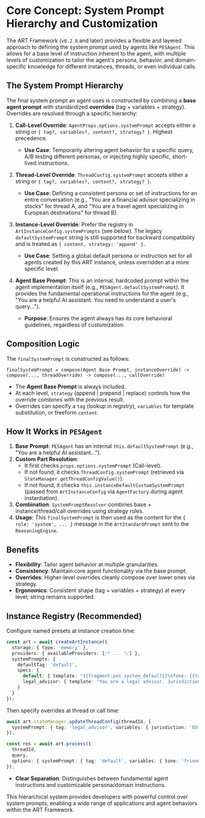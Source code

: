 # Core Concept: System Prompt Hierarchy and Customization

The ART Framework (`v0.2.8` and later) provides a flexible and layered approach to defining the system prompt used by agents like `PESAgent`. This allows for a base level of instruction inherent to the agent, with multiple levels of customization to tailor the agent's persona, behavior, and domain-specific knowledge for different instances, threads, or even individual calls.

## The System Prompt Hierarchy

The final system prompt an agent uses is constructed by combining a **base agent prompt** with standardized **overrides** (tag + variables + strategy). Overrides are resolved through a specific hierarchy:

1.  **Call-Level Override**: `AgentProps.options.systemPrompt` accepts either a string or `{ tag?, variables?, content?, strategy? }`. Highest precedence.
    *   **Use Case**: Temporarily altering agent behavior for a specific query, A/B testing different personas, or injecting highly specific, short-lived instructions.

2.  **Thread-Level Override**: `ThreadConfig.systemPrompt` accepts either a string or `{ tag?, variables?, content?, strategy? }`.
    *   **Use Case**: Defining a consistent persona or set of instructions for an entire conversation (e.g., "You are a financial advisor specializing in stocks" for thread A, and "You are a travel agent specializing in European destinations" for thread B).

3.  **Instance-Level Override**: Prefer the registry in `ArtInstanceConfig.systemPrompts` (see below). The legacy `defaultSystemPrompt` string is still supported for backward compatibility and is treated as `{ content, strategy: 'append' }`.
    *   **Use Case**: Setting a global default persona or instruction set for all agents created by this ART instance, unless overridden at a more specific level.

4.  **Agent Base Prompt**: This is an internal, hardcoded prompt within the agent implementation itself (e.g., `PESAgent.defaultSystemPrompt`). It provides the fundamental operational instructions for the agent (e.g., "You are a helpful AI assistant. You need to understand a user's query...").
    *   **Purpose**: Ensures the agent always has its core behavioral guidelines, regardless of customization.

## Composition Logic

The `finalSystemPrompt` is constructed as follows:

```
finalSystemPrompt = compose(Agent Base Prompt, instanceOverride) -> compose(..., threadOverride) -> compose(..., callOverride)
```

*   The **Agent Base Prompt** is always included.
*   At each level, `strategy` (append | prepend | replace) controls how the override combines with the previous result.
*   Overrides can specify a `tag` (lookup in registry), `variables` for template substitution, or freeform `content`.

## How It Works in `PESAgent`

1.  **Base Prompt**: `PESAgent` has an internal `this.defaultSystemPrompt` (e.g., "You are a helpful AI assistant...").
2.  **Custom Part Resolution**:
    *   It first checks `props.options.systemPrompt` (Call-level).
    *   If not found, it checks `ThreadConfig.systemPrompt` (retrieved via `StateManager.getThreadConfigValue()`).
    *   If not found, it checks `this.instanceDefaultCustomSystemPrompt` (passed from `ArtInstanceConfig` via `AgentFactory` during agent instantiation).
3.  **Combination**: `SystemPromptResolver` combines base + instance/thread/call overrides using strategy rules.
4.  **Usage**: This `finalSystemPrompt` is then used as the content for the `{ role: 'system', ... }` message in the `ArtStandardPrompt` sent to the `ReasoningEngine`.

## Benefits

*   **Flexibility**: Tailor agent behavior at multiple granularities.
*   **Consistency**: Maintain core agent functionality via the base prompt.
*   **Overrides**: Higher-level overrides cleanly compose over lower ones via strategy.
*   **Ergonomics**: Consistent shape (tag + variables + strategy) at every level; string remains supported.

## Instance Registry (Recommended)

Configure named presets at instance creation time:

```ts
const art = await createArtInstance({
  storage: { type: 'memory' },
  providers: { availableProviders: [/* ... */] },
  systemPrompts: {
    defaultTag: 'default',
    specs: {
      default: { template: "{{fragment:pes_system_default}}\nTone: {{tone}}", defaultVariables: { tone: 'neutral' } },
      legal_advisor: { template: "You are a legal advisor. Jurisdiction: {{jurisdiction}}", defaultVariables: { jurisdiction: 'US' }, mergeStrategy: 'append' }
    }
  }
});
```

Then specify overrides at thread or call time:

```ts
await art.stateManager.updateThreadConfig(threadId, {
  systemPrompt: { tag: 'legal_advisor', variables: { jurisdiction: 'EU' }, strategy: 'append' }
});

const res = await art.process({
  threadId,
  query,
  options: { systemPrompt: { tag: 'default', variables: { tone: 'friendly' } } }
});
```
*   **Clear Separation**: Distinguishes between fundamental agent instructions and customizable persona/domain instructions.

This hierarchical system provides developers with powerful control over system prompts, enabling a wide range of applications and agent behaviors within the ART Framework.